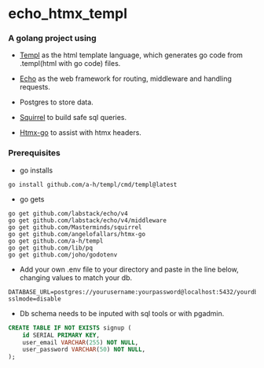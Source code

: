# echo_htmx_templ

### A golang project using 

* [Templ](https://templ.guide/) as the html template language, which generates go code from .templ(html with go code) files.

* [Echo](https://echo.labstack.com/docs) as the web framework for routing, middleware and handling requests.

* Postgres to store data.

* [Squirrel](https://github.com/Masterminds/squirrel) to build safe sql queries.

* [Htmx-go](https://github.com/angelofallars/htmx-go) to assist with htmx headers.

### Prerequisites

* go installs
```
go install github.com/a-h/templ/cmd/templ@latest 
```

* go gets
```
go get github.com/labstack/echo/v4
go get github.com/labstack/echo/v4/middleware
go get github.com/Masterminds/squirrel
go get github.com/angelofallars/htmx-go
go get github.com/a-h/templ
go get github.com/lib/pq
go get github.com/joho/godotenv
```

* Add your own .env file to your directory and paste in the line below, changing values to match your db.

```.env
DATABASE_URL=postgres://yourusername:yourpassword@localhost:5432/yourdbname?sslmode=disable
```

* Db schema needs to be inputed with sql tools or with pgadmin.

```sql
CREATE TABLE IF NOT EXISTS signup (
    id SERIAL PRIMARY KEY,
    user_email VARCHAR(255) NOT NULL,
    user_password VARCHAR(50) NOT NULL,
);
```

